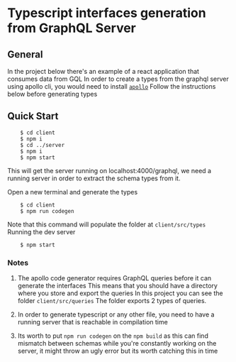 # Typescript interfaces generation from GraphQL Server

## General  
In the project below there's an example of a react application that consumes data from GQL
In order to create a types from the graphql server using apollo cli, you would need to install [`apollo`](https://github.com/apollographql/apollo-tooling)
Follow the instructions below before generating types

## Quick Start
```
    $ cd client
    $ npm i
    $ cd ../server
    $ npm i
    $ npm start
```
This will get the server running on localhost:4000/graphql, we need a running server in order to extract the schema types from it.

Open a new terminal and generate the types
```
    $ cd client
    $ npm run codegen
```
Note that this command will populate the folder at `client/src/types`
Running the dev server
```
    $ npm start
```

### Notes
1. The apollo code generator requires GraphQL queries before it can generate the interfaces
This means that you should have a directory where you store and export the queries
In this project you can see the folder `client/src/queries`
The folder exports 2 types of queries.

2. In order to generate typescript or any other file, you need to have a running server that is reachable in compilation time

3. Its worth to put `npm run codegen` on the `npm build` as this can find mismatch between schemas while you're constantly working on the server, it might throw an ugly error but its worth catching this in time

